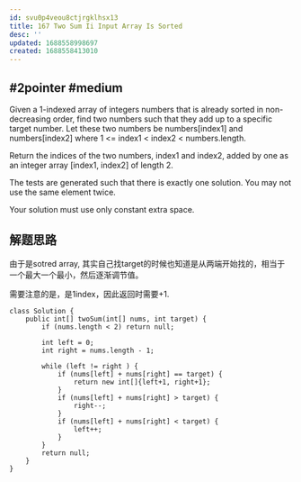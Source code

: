 ```yaml
---
id: svu0p4veou8ctjrgklhsx13
title: 167 Two Sum Ii Input Array Is Sorted
desc: ''
updated: 1688558998697
created: 1688558413010
---
```

## #2pointer #medium 

Given a 1-indexed array of integers numbers that is already sorted in non-decreasing order, find two numbers such that they add up to a specific target number. Let these two numbers be numbers[index1] and numbers[index2] where 1 <= index1 < index2 < numbers.length.

Return the indices of the two numbers, index1 and index2, added by one as an integer array [index1, index2] of length 2.

The tests are generated such that there is exactly one solution. You may not use the same element twice.

Your solution must use only constant extra space.

## 解题思路

由于是sotred array, 其实自己找target的时候也知道是从两端开始找的，相当于一个最大一个最小，然后逐渐调节值。

需要注意的是，是1index，因此返回时需要+1.

```
class Solution {
    public int[] twoSum(int[] nums, int target) {
        if (nums.length < 2) return null;

        int left = 0;
        int right = nums.length - 1;

        while (left != right ) {
            if (nums[left] + nums[right] == target) {
                return new int[]{left+1, right+1};
            }
            if (nums[left] + nums[right] > target) {
                right--;
            }
            if (nums[left] + nums[right] < target) {
                left++;
            }
        }
        return null;        
    }
}
```